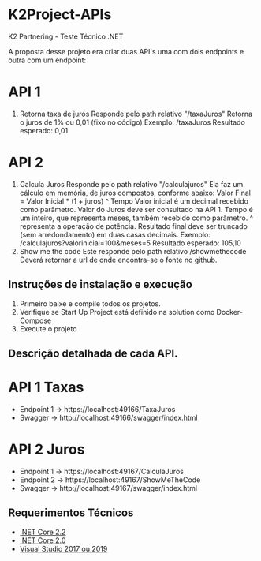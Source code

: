 # K2Project-APIs
K2 Partnering - Teste Técnico .NET

A proposta desse projeto era criar duas API's uma com dois endpoints e outra com um endpoint:

# API 1
1) Retorna taxa de juros
Responde pelo path relativo "/taxaJuros"
Retorna o juros de 1% ou 0,01 (fixo no código)
Exemplo: /taxaJuros Resultado esperado: 0,01

# API 2
1) Calcula Juros
Responde pelo path relativo "/calculajuros"
Ela faz um cálculo em memória, de juros compostos, conforme abaixo: Valor Final =
Valor Inicial * (1 + juros) ^ Tempo
Valor inicial é um decimal recebido como parâmetro.
Valor do Juros deve ser consultado na API 1.
Tempo é um inteiro, que representa meses, também recebido como parâmetro.
^ representa a operação de potência.
Resultado final deve ser truncado (sem arredondamento) em duas casas decimais.
Exemplo: /calculajuros?valorinicial=100&meses=5 Resultado esperado: 105,10
2) Show me the code
Este responde pelo path relativo /showmethecode Deverá retornar a url de onde
encontra-se o fonte no github.

## Instruções de instalação e execução
1. Primeiro baixe e compile todos os projetos.
2. Verifique se Start Up Project está definido na solution como Docker-Compose
3. Execute o projeto

## Descrição detalhada de cada API.

# API 1 Taxas
 - Endpoint 1 -> https://localhost:49166/TaxaJuros
 - Swagger -> http://localhost:49166/swagger/index.html

# API 2 Juros
 - Endpoint 1 -> https://localhost:49167/CalculaJuros
 - Endpoint 2 -> https://localhost:49167/ShowMeTheCode
 - Swagger -> http://localhost:49167/swagger/index.html

## Requerimentos Técnicos
 - [.NET Core 2.2](https://dotnet.microsoft.com/download/visual-studio-sdks?utm_source=getdotnetsdk&utm_medium=referral)
 - [.NET Core 2.0](https://dotnet.microsoft.com/download/visual-studio-sdks?utm_source=getdotnetsdk&utm_medium=referral)
 - [Visual Studio 2017 ou 2019](https://visualstudio.microsoft.com/pt-br/downloads/)
